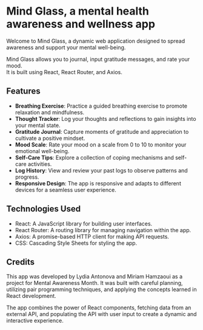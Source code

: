 # Mind Glass, a mental health awareness and wellness app

Welcome to Mind Glass, a dynamic web application designed to spread awareness and support your mental well-being. 

Mind Glass allows you to journal, input gratitude messages, and rate your mood.  
It is built using React, React Router, and Axios.

## Features

- **Breathing Exercise**: Practice a guided breathing exercise to promote relaxation and mindfulness.
- **Thought Tracker**: Log your thoughts and reflections to gain insights into your mental state.
- **Gratitude Journal**: Capture moments of gratitude and appreciation to cultivate a positive mindset.
- **Mood Scale**: Rate your mood on a scale from 0 to 10 to monitor your emotional well-being.
- **Self-Care Tips**: Explore a collection of coping mechanisms and self-care activities.
- **Log History**: View and review your past logs to observe patterns and progress.
- **Responsive Design**: The app is responsive and adapts to different devices for a seamless user experience.

## Technologies Used

- React: A JavaScript library for building user interfaces.
- React Router: A routing library for managing navigation within the app.
- Axios: A promise-based HTTP client for making API requests.
- CSS: Cascading Style Sheets for styling the app.

## Credits

This app was developed by Lydia Antonova and Miriam Hamzaoui as a project for Mental Awareness Month.
It was built with careful planning, utilizing pair programming techniques, and applying the concepts learned in React development. 

The app combines the power of React components, fetching data from an external API, and populating the API with user input to create a dynamic and interactive experience.
